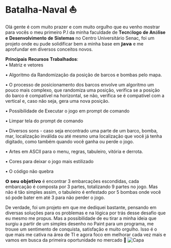 # Batalha-Naval ⛵
Olá gente é com muito prazer e com muito orgulho que eu venho mostrar para vocês o meu primeiro P.I da minha faculdade de 𝐓𝐞𝐜𝐧ó𝐥𝐨𝐠𝐨 𝐝𝐞 𝐀𝐧á𝐥𝐢𝐬𝐞 𝐞 𝐃𝐞𝐬𝐞𝐧𝐯𝐨𝐥𝐯𝐢𝐦𝐞𝐧𝐭𝐨 𝐝𝐞 𝐒𝐢𝐬𝐭𝐞𝐦𝐚𝐬 no Centro Universitário Senac, foi um projeto onde eu pude solidificar bem a minha base em 𝗝𝗮𝘃𝗮 e me aprofundar em diversos conceitos novos.

𝐏𝐫𝐢𝐧𝐜𝐢𝐩𝐚𝐢𝐬 𝐑𝐞𝐜𝐮𝐫𝐬𝐨𝐬 𝐓𝐫𝐚𝐛𝐚𝐥𝐡𝐚𝐝𝐨𝐬: <br/>
• Matriz e vetores<br/>

• Algoritmo da Randomização da posição de barcos e bombas pelo mapa.<br/>

• O processo de posicionamento dos barcos envolve um algoritmo um pouco mais complexo, que randomiza uma posição, verifica se a posição do barco é compatível na horizontal, se não, verifica se é compatível com a vertical e, caso não seja, gera uma nova posição.<br/>

• Possibilidade de Executar o jogo em prompt de comando<br/>

• Limpar tela do prompt de comando<br/>

• Diversos sons - caso seja encontrado uma parte de um barco, bomba, mar, localização inválida ou até mesmo uma localização que você já tenha digitado, como também quando você ganha ou perde o jogo.<br/>

• Artes em ASCII para o menu, regras, tabuleiro, vitória e derrota.<br/>

• Cores para deixar o jogo mais estilizado<br/>

• O código não quebra<br/>

𝗢 𝘀𝗲𝘂 𝗼𝗯𝗷𝗲𝘁𝗶𝘃𝗼 é encontrar 3 embarcações escondidas, cada embarcação é composta por 3 partes, totalizando 9 partes no jogo. Mas não é tão simples assim, o tabuleiro é enfestado por 5 bombas onde você só pode bater em até 3 para não perder o jogo.

De verdade, foi um projeto em que me dediquei bastante, pensando em diversas soluções para os problemas e na lógica por trás desse desafio que eu mesmo me propus. Mas a possibilidade de eu tirar a minha ideia que surgiu a partir de um simples desenho no Paint para um programa, me trouxe um sentimento de conquista, satisfação e muito orgulho. Isso é o que mais me cativa na área de TI e agora foco em melhorar cada vez mais e vamos em busca da primeira oportunidade no mercado 🚀
 ![Capa](https://github.com/Kaique-Parente/Batalha-Naval/assets/81454096/dd4c30ea-3e83-48d3-bafd-1e091bf56846)
